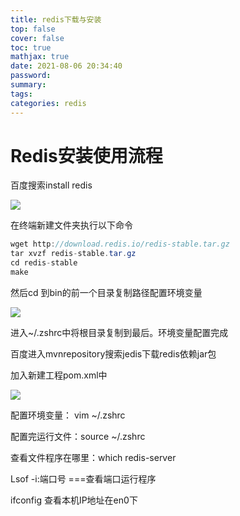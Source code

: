 ```yaml
---
title: redis下载与安装
top: false
cover: false
toc: true
mathjax: true
date: 2021-08-06 20:34:40
password:
summary:
tags: 
categories: redis
---
```


# Redis安装使用流程

百度搜索install redis

![](1.png)

在终端新建文件夹执行以下命令

```java
wget http://download.redis.io/redis-stable.tar.gz
tar xvzf redis-stable.tar.gz
cd redis-stable
make
```

然后cd 到bin的前一个目录复制路径配置环境变量

![](2.png)

进入~/.zshrc中将根目录复制到最后。环境变量配置完成

百度进入mvnrepository搜索jedis下载redis依赖jar包

加入新建工程pom.xml中

![](3.png)



配置环境变量： vim ~/.zshrc

配置完运行文件：source ~/.zshrc

查看文件程序在哪里：which redis-server

Lsof -i:端口号  ===查看端口运行程序

ifconfig    查看本机IP地址在en0下





